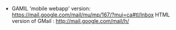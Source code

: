 * GAMIL
'mobile webapp' version: https://mail.google.com/mail/mu/mp/167/?mui=ca#tl/Inbox
HTML version of GMail : http://mail.google.com/mail/h/
